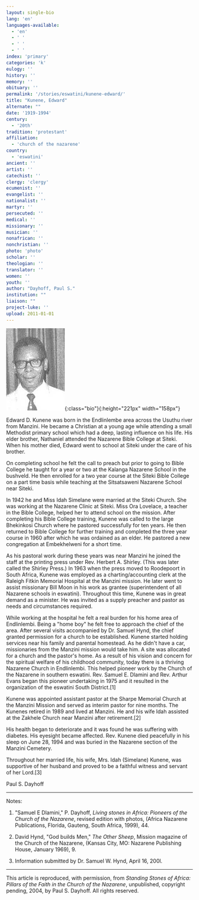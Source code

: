 ```yaml
---
layout: single-bio
lang: 'en'
languages-available:
  - 'en'
  - ' '
  - ' '
  - ' '
index: 'primary'
categories: 'k'
eulogy: ''
history: ''
memory: ''
obituary: ''
permalink: '/stories/eswatini/kunene-edward/'
title: "Kunene, Edward"
alternate: ""
date: '1919-1994'
century:
  - '20th'
tradition: 'protestant'
affiliation:
  - 'church of the nazarene'
country:
  - 'eswatini'
ancient: ''
artist: ''
catechist: ''
clergy: 'clergy'
ecumenist: ''
evangelist: ''
nationalist: ''
martyr: ''
persecuted: ''
medical: ''
missionary: ''
musician: ''
nonafrican: ''
nonchristian: ''
photo: 'photo'
scholar: ''
theologian: ''
translator: ''
women: ''
youth: ''
author: "Dayhoff, Paul S."
institution: ""
liaison: ""
project-luke: ''
upload: 2011-01-01
---
```


![Edward Kunene](/images/bio-pics/eswatini/kunene-edward/kunene_edward.jpg){:class="bio"}{:height="221px" width="158px"}

Edward D. Kunene was born in the Endlinlembe area across the Usuthu river from Manzini.  He became a Christian at a young age while attending a small Methodist primary school which had a deep, lasting influence on his life.  His elder brother, Nathaniel attended the Nazarene Bible College at Siteki.  When his mother died, Edward went to school at Siteki under the care of his brother.

On completing school he felt the call to preach but prior to going to Bible College he taught for a year or two at the Kalanga Nazarene School in the bushveld.  He then enrolled for a two year course at the Siteki Bible College on a part time basis while teaching at the Sitsatsaweni Nazarene School near Siteki.

In 1942 he and Miss Idah Simelane were married at the Siteki Church.  She was working at the Nazarene Clinic at  Siteki.  Miss Ora Lovelace, a teacher in the Bible College, helped her to attend school on the mission. After completing his Bible College training, Kunene was called to the large Bhekinkosi Church where he pastored successfully for ten years.  He then returned to Bible College for further training and completed the three year course in 1960 after which he was ordained as an elder. He pastored a new congregation at Embekhelweni for a short time.

As  his pastoral work during these years was near Manzini he joined the staff at the printing press under Rev. Herbert A. Shirley.  (This was later called the Shirley Press.)  In 1963 when the press moved to Roodepoort in South Africa, Kunene was employed as a charting/accounting clerk at the Raleigh Fitkin Memorial Hospital at the Manzini mission.  He later went to assist missionary Bill Moon in his work as grantee (superintendent of all Nazarene schools in eswatini).  Throughout this time, Kunene was in great demand as a minister.  He was invited as a supply preacher and pastor as needs and circumstances required.

While working at the hospital he felt a real burden for his home area of Endlinlembi.  Being a "home boy" he felt free to approach the chief of the area.  After several visits accompanied by Dr. Samuel Hynd, the chief granted permission for a church to be established.  Kunene started holding services near his family and parental homestead.  As he didn't have a car, missionaries from the Manzini mission would take him.  A site was allocated for a church and the pastor's home. As a result of his vision and concern for the spiritual welfare of his childhood community, today there is a thriving Nazarene Church in Endlinlembi.  This helped pioneer work by the Church of the Nazarene in southern eswatini.  Rev. Samuel E. Dlamini and Rev. Arthur Evans began this pioneer undertaking in 1975 and it resulted in the organization of the eswatini South District.[1]

Kunene was appointed assistant pastor at the Sharpe Memorial Church at the Manzini Mission and served as interim pastor for nine months. The Kunenes retired in 1989 and lived at Manzini. He and his wife Idah assisted at the Zakhele Church near Manzini after retirement.[2]

His health began to deteriorate and it was found he was suffering with diabetes.  His eyesight became affected.  Rev. Kunene died peacefully in his sleep on June 28, 1994 and was buried in the Nazarene section of the Manzini Cemetery.

Throughout her married life, his wife, Mrs. Idah (Simelane) Kunene, was supportive of her husband and proved to be a faithful witness and servant of her Lord.[3]

Paul S. Dayhoff

---

Notes:

1. "Samuel E Dlamini,"  P. Dayhoff, *Living stones in Africa: Pioneers of the Church of the Nazarene*, revised edition with photos, (Africa Nazarene Publications, Florida, Gauteng, South Africa, 1999), 44.

2.  David Hynd, "God builds Men," *The Other Sheep*, Mission magazine of the Church of the Nazarene, (Kansas City, MO: Nazarene Publishing House, January 1969), 9.

3.  Information submitted by Dr. Samuel W. Hynd, April 16, 200l.

---

This article is reproduced, with permission, from *Standing Stones of Africa: Pillars of the Faith in the Church of the Nazarene*, unpublished, copyright pending, 2004, by Paul S. Dayhoff.  All rights reserved.
